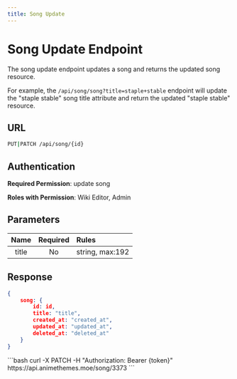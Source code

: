```yaml
---
title: Song Update
---
```


<Block>

# Song Update Endpoint

The song update endpoint updates a song and returns the updated song resource.

For example, the `/api/song/song?title=staple+stable` endpoint will update the "staple stable" song title attribute and return the updated "staple stable" resource.

## URL

```sh
PUT|PATCH /api/song/{id}
```

## Authentication

**Required Permission**: update song

**Roles with Permission**: Wiki Editor, Admin

## Parameters

| Name     | Required | Rules                               |
| :------: | :------: | :---------------------------------- |
| title    | No       | string, max:192                     |

## Response

```json
{
    song: {
        id: id,
        title: "title",
        created_at: "created_at",
        updated_at: "updated_at",
        deleted_at: "deleted_at"
    }
}
```

<Example>

<CURL>
```bash
curl -X PATCH -H "Authorization: Bearer {token}" https://api.animethemes.moe/song/3373
```
</CURL>

</Example>

</Block>
